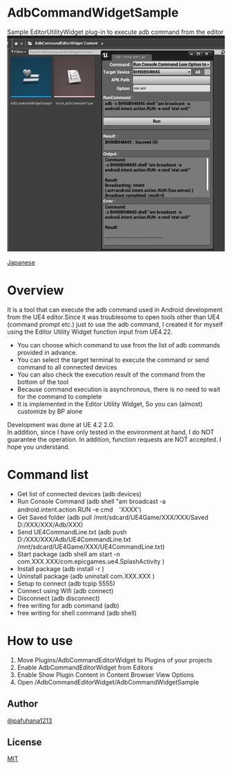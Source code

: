 # AdbCommandWidgetSample
Sample EditorUtilityWidget plug-in to execute adb command from the editor
![0](https://raw.githubusercontent.com/pafuhana1213/Screenshot/master/AdbCommandSample0.png)

[Japanese](https://github.com/pafuhana1213/AdbCommandWidgetSample/blob/master/README.md)

# Overview
It is a tool that can execute the adb command used in Android development from the UE4 editor.Since it was troublesome to open tools other than UE4 (command prompt etc.) just to use the adb command, I created it for myself using the Editor Utility Widget function input from UE4.22.

- You can choose which command to use from the list of adb commands provided in advance. 
- You can select the target terminal to execute the command or send command to all connected devices
- You can also check the execution result of the command from the bottom of the tool
- Because command execution is asynchronous, there is no need to wait for the command to complete
- It is implemented in the Editor Utility Widget, So you can (almost) customize by BP alone

Development was done at UE 4.2 2.0.  
In addition, since I have only tested in the environment at hand, I do NOT guarantee the operation. In addition, function requests are NOT accepted. I hope you understand.

# Command list
- Get list of connected devices (adb devices)
- Run Console Command (adb shell "am broadcast -a android.intent.action.RUN -e cmd　'XXXX')
- Get Saved folder (adb pull /mnt/sdcard/UE4Game/XXX/XXX/Saved D:/XXX/XXX/Adb/XXX)
- Send UE4CommandLine.txt (adb push D:/XXX/XXX/Adb/UE4CommandLine.txt /mnt/sdcard/UE4Game/XXX/UE4CommandLine.txt)
- Start package (adb shell am start -n com.XXX.XXX/com.epicgames.ue4.SplashActivity  )
- Install package (adb install -r )
- Uninstall package (adb uninstall com.XXX.XXX )
- Setup to connect (adb tcpip 5555)
- Connect using Wifi (adb connect)
- Disconnect (adb disconnect)
- free writing for adb command (adb)
- free writing for shell command (adb shell)
 
# How to use
1. Move Plugins/AdbCommandEditorWidget to Plugins of your projects
1. Enable AdbCommandEditorWidget from Editors
1. Enable Show Plugin Content in Content Browser View Options
1. Open /AdbCommandEditorWidget/AdbCommandWidgetSample

## Author
[@pafuhana1213](https://twitter.com/pafuhana1213)

## License
[MIT](https://github.com/pafuhana1213/AdbCommandWidgetSample/blob/master/LICENSE)
